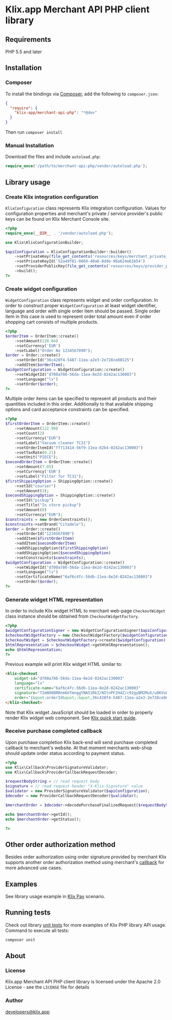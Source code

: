 # Klix.app Merchant API PHP client library

## Requirements

PHP 5.5 and later

## Installation

### Composer

To install the bindings via [Composer](http://getcomposer.org/), add the following to `composer.json`:

```json
{
  "require": {
    "klix-app/merchant-api-php": "*@dev"
  }
}
```

Then run `composer install`

### Manual Installation

Download the files and include `autoload.php`:

```php
require_once('/path/to/merchant-api-php/vendor/autoload.php');
```

## Library usage

### Create Klix integration configuration

`KlixConfiguration` class represents Klix integration configuration. Values for configuration properties and merchant's private / service provider's public keys can be found on Klix Merchant Console site.

```php
<?php
require_once(__DIR__ . '/vendor/autoload.php');

use Klix\KlixConfigurationBuilder;

$apiConfiguration = KlixConfigurationBuilder::builder()
    ->setPrivateKey(file_get_contents('resources/keys/merchant_private_key.pem'))
    ->setPrivateKeyId('52a49f81-0869-40a6-8dde-96a624e61b54')
    ->setProviderPublicKey(file_get_contents('resources/keys/provider_public_key.pem'))
    ->build();
?>
```

### Create widget configuration

`WidgetConfiguration` class represents widget and order configuration. 
In order to construct proper `WidgetConfiguration` at least widget identifier, language and order with single order item should be passed.
Single order item in this case is used to represent order total amount even if order shopping cart consists of multiple products.

```php
<?php
$orderItem = OrderItem::create()
    ->setAmount(120.04)
    ->setCurrency('EUR')
    ->setLabel("Order No 1234567890");
$order = Order::create()
    ->setOrderId("36c420f4-5487-11ea-a2e3-2e728ce88125")
    ->addItem($orderItem);
$widgetConfiguration = WidgetConfiguration::create()
    ->setWidgetId("d700a786-56da-11ea-8e2d-0242ac130003")
    ->setLanguage("lv")
    ->setOrder($order);
?>
```

Multiple order items can be specified to represent all products and their quantities included in this order.
Additionally to that available shipping options and card acceptance constraints can be specified.  

```php
<?php
$firstOrderItem = OrderItem::create()
    ->setAmount(122.99)
    ->setCount(2)
    ->setCurrency("EUR")
    ->setLabel("Vacuum cleaner TC31")
    ->setOrderItemId("ff713414-56f9-11ea-82b4-0242ac130003")
    ->setTaxRate(0.21)
    ->setUnit("PIECE");
$secondOrderItem = OrderItem::create()
    ->setAmount(7.05)
    ->setCurrency('EUR')
    ->setLabel("Filter for TC31");
$firstShippingOption = ShippingOption::create()
    ->setId("courier")
    ->setAmount(3);
$secondShippingOption = ShippingOption::create()
    ->setId("pickup")
    ->setTitle("In store pickup")
    ->setAmount(0)
    ->setCurrency("EUR");
$constraints = new OrderConstraints();
$constraints->setBrand("Citadele");
$order = Order::create()
    ->setOrderId("1234567890")
    ->addItem($firstOrderItem)
    ->addItem($secondOrderItem)
    ->addShippingOption($firstShippingOption)
    ->addShippingOption($secondShippingOption)
    ->setConstraints($constraints);
$widgetConfiguration = WidgetConfiguration::create()
    ->setWidgetId("d700a786-56da-11ea-8e2d-0242ac130003")
    ->setLanguage("lv")
    ->setCertificateName("6af6c4fc-56db-11ea-8e2d-0242ac130003")
    ->setOrder($order);
?>
```

### Generate widget HTML representation

In order to include Klix widget HTML to merchant web-page `CheckoutWidget` class instance should be obtained from `CheckoutWidgetFactory`.

```php
<?php
$widgetConfigurationSigner = new WidgetConfigurationSigner($apiConfiguration);
$checkoutWidgetFactory = new CheckoutWidgetFactory($widgetConfigurationSigner);
$checkoutWidget = $checkoutWidgetFactory->create($widgetConfiguration);
$htmlRepresentation = $checkoutWidget->getHtmlRepresentation();
echo $htmlRepresentation;
?>
```

Previous example will print Klix widget HTML similar to:

```html
<klix-checkout
    widget-id="d700a786-56da-11ea-8e2d-0242ac130003"
    language="lv"
    certificate-name="6af6c4fc-56db-11ea-8e2d-0242ac130003"
    signature="T2mN980RRnm6eTmnggYNA51RkZ/NItnPF2H4Z/c92gyBM2MuX/u8KVuQsdBlt9XDUfFq6HA2sXIr1cNWzUrTV51VHsuq5u17aTZ4a1rWPjdegjfVVI0ErIDXKrEHzvS1PJ0VvyFUBeZEQEXWTMyRGfCTgO8/pDWbEfwTXeY8HzqftaGj00ej5/upGHhVn2SDVtGsp55I7uW/PIRUWCnxxZKwA/VzALUlTGgCGoxE9fhBiFVcOVPSi0sLUReL1yw21gRWLg/uMx6tuNHK25fvtLzVLO6MigOruA5mFfT3jnHHczrkpjOeOJ+FwZ1mmkCOyCdPYC0G8CCF8C5EYBr4dA=="
    order="{&quot;orderId&quot;:&quot;36c420f4-5487-11ea-a2e3-2e728ce88125&quot;,&quot;items&quot;:[{&quot;amount&quot;:122.99,&quot;currency&quot;:&quot;EUR&quot;,&quot;label&quot;:&quot;Vacuum cleaner TC31&quot;,&quot;count&quot;:2,&quot;unit&quot;:&quot;PIECE&quot;,&quot;taxRate&quot;:0.21,&quot;orderItemId&quot;:&quot;ff713414-56f9-11ea-82b4-0242ac130003&quot;},{&quot;amount&quot;:7.05,&quot;currency&quot;:&quot;EUR&quot;,&quot;label&quot;:&quot;Filter for TC31&quot;,&quot;count&quot;:null,&quot;unit&quot;:null,&quot;taxRate&quot;:null,&quot;orderItemId&quot;:null}],&quot;shippingOptions&quot;:[{&quot;id&quot;:&quot;courier&quot;,&quot;amount&quot;:3,&quot;currency&quot;:null,&quot;taxRate&quot;:null,&quot;title&quot;:null,&quot;excludeFromOrderIfFree&quot;:null},{&quot;id&quot;:&quot;pickup&quot;,&quot;amount&quot;:0,&quot;currency&quot;:&quot;EUR&quot;,&quot;taxRate&quot;:null,&quot;title&quot;:&quot;In store pickup&quot;,&quot;excludeFromOrderIfFree&quot;:null}],&quot;constraints&quot;:{&quot;paymentScheme&quot;:null,&quot;issuer&quot;:null,&quot;brand&quot;:&quot;Citadele&quot;}}">
</klix-checkout>
```

Note that Klix widget JavaScript should be loaded in order to properly render Klix widget web component. See [Klix quick start guide](https://developers.klix.app/quick-start-guide/#1-embed-klix-widget-into-your-web-shop).

### Receive purchase completed callback

Upon purchase completion Klix back-end will send purchase completed callback to merchant's website. At that moment merchants web-shop should update order status according to payment status.

```php
<?php
use Klix\Callback\ProviderSignatureValidator;
use Klix\Callback\ProviderCallbackRequestDecoder;

$requestBodyString = // read request body
$signature = // read request header "X-Klix-Signature" value 
$validator = new ProviderSignatureValidator($apiConfiguration);
$decoder = new ProviderCallbackRequestDecoder($validator);

$merchantOrder = $decoder->decodePurchaseFinalizedRequest($requestBodyString, $signature);

echo $merchantOrder->getId();
echo $merchantOrder->getStatus();

?>
```

## Other order authorization method

Besides order authorization using order signature provided by merchant Klix supports another order authorization method using merchant's [callback](callback-validation.md) for more advanced use cases.


## Examples

See library usage example in [Klix Pay](/examples/klix-pay) scenario.

## Running tests

Check out library [unit tests](test/Klix) for more examples of Klix PHP library API usage. Command to execute all tests:

```bash
composer unit
```

## About

### License

Klix.app Merchant API PHP client library is licensed under the Apache 2.0 License - see the `LICENSE` file for details

### Author

developers@klix.app

